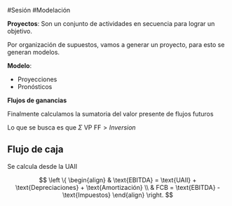 #Sesión #Modelación 

**Proyectos**: Son un conjunto de actividades en secuencia para lograr un objetivo.

Por organización de supuestos, vamos a generar un proyecto, para esto se generan modelos.

**Modelo**:
- Proyecciones
- Pronósticos

**Flujos de ganancias**

Finalmente calculamos la sumatoria del valor presente de flujos futuros

Lo que se busca es que $\Sigma \ \text{VP} \ \text{FF} > Inversion$

## Flujo de caja

Se calcula desde la UAII

$$
\left \{
\begin{align}
 & \text{EBITDA} = \text{UAII} + \text{Depreciaciones} + \text{Amortización} \\
 & FCB = \text{EBITDA} - \text{Impuestos}
\end{align}
\right.
$$

